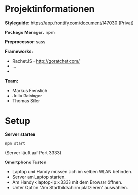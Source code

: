 # Projektinformationen

**Styleguide:** <https://app.frontify.com/document/147030> (Privat)

**Package Manager:** npm

**Preprocessor:** sass

**Frameworks:**
* RachetJS - <http://goratchet.com/>
* ...
* 

**Team:**
* Markus Frenslich
* Julia Reisinger
* Thomas Siller

# Setup

**Server starten**

```npm start```

(Server läuft auf Port 3333)

**Smartphone Testen**
* Laptop und Handy müssen sich im selben WLAN befinden.
* Server am Laptop starten.
* Am Handy \<laptop-ip\>:3333 mit dem Browser öffnen.
* Unter Option "Am Startbildschirm platzieren" auswählen.